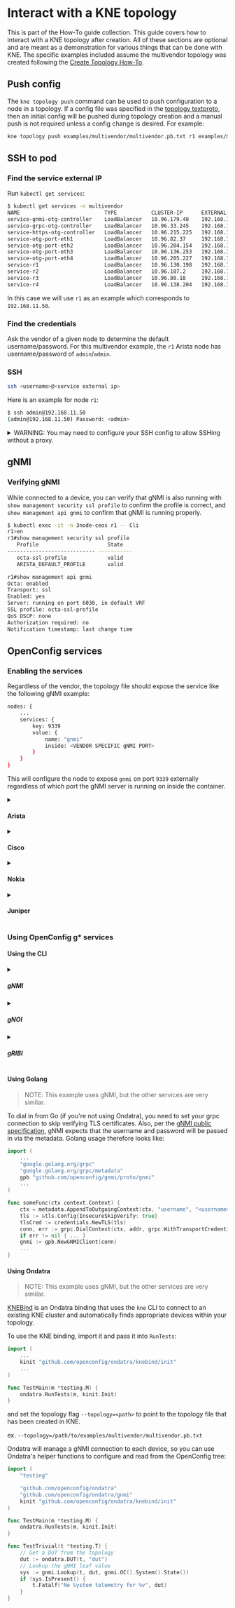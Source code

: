 # Interact with a KNE topology

This is part of the How-To guide collection. This guide covers how to interact
with a KNE topology after creation. All of these sections are optional and are
meant as a demonstration for various things that can be done with KNE. The
specific examples included assume the multivendor topology was created following
the [Create Topology How-To](create_topology.md#create-a-topology).

## Push config

The `kne topology push` command can be used to push configuration to a node in a
topology. If a config file was specified in the
[topology textproto](https://github.com/davnerson-dn/forked-kne/blob/main/examples/multivendor/multivendor.pb.txt#L10),
then an initial config will be pushed during topology creation and a manual push
is not required unless a config change is desired. For example:

```bash
kne topology push examples/multivendor/multivendor.pb.txt r1 examples/multivendor/r1.ceos.cfg
```

## SSH to pod

### Find the service external IP

Run `kubectl get services`:

```bash
$ kubectl get services -n multivendor
NAME                           TYPE           CLUSTER-IP      EXTERNAL-IP     PORT(S)                                      AGE
service-gnmi-otg-controller    LoadBalancer   10.96.179.48    192.168.11.55   50051:30901/TCP                              4m9s
service-grpc-otg-controller    LoadBalancer   10.96.33.245    192.168.11.56   40051:30449/TCP                              4m9s
service-https-otg-controller   LoadBalancer   10.96.215.225   192.168.11.54   443:32556/TCP                                4m9s
service-otg-port-eth1          LoadBalancer   10.96.82.37     192.168.11.58   5555:30886/TCP,50071:30286/TCP               4m9s
service-otg-port-eth2          LoadBalancer   10.96.204.154   192.168.11.59   5555:31326/TCP,50071:31860/TCP               4m9s
service-otg-port-eth3          LoadBalancer   10.96.136.253   192.168.11.60   5555:30181/TCP,50071:31619/TCP               4m9s
service-otg-port-eth4          LoadBalancer   10.96.205.227   192.168.11.57   5555:32636/TCP,50071:31247/TCP               4m9s
service-r1                     LoadBalancer   10.96.130.198   192.168.11.50   443:32101/TCP,22:32304/TCP,6030:32011/TCP    4m12s
service-r2                     LoadBalancer   10.96.107.2     192.168.11.51   443:31942/TCP,22:30785/TCP,57400:30921/TCP   4m11s
service-r3                     LoadBalancer   10.96.80.18     192.168.11.52   22:32410/TCP                                 4m11s
service-r4                     LoadBalancer   10.96.138.204   192.168.11.53   22:31932/TCP,50051:32666/TCP                 4m10s
```

In this case we will use `r1` as an example which corresponds to
`192.168.11.50`.

### Find the credentials

Ask the vendor of a given node to determine the default username/password. For this multivendor
example, the `r1` Arista node has username/password of `admin`/`admin`.

### SSH

```bash
ssh <username>@<service external ip>
```

Here is an example for node `r1`:

```bash
$ ssh admin@192.168.11.50
(admin@192.168.11.50) Password: <admin>
```

<details>
<summary>WARNING: You may need to configure your SSH config to allow SSHing without a proxy.</summary>

1. Get the IP range used by KNE services:

    ```bash
    $ kubectl get services -n multivendor
    NAME                           TYPE           CLUSTER-IP      EXTERNAL-IP     PORT(S)                                      AGE
    service-gnmi-otg-controller    LoadBalancer   10.96.179.48    192.168.11.55   50051:30901/TCP                              4m9s
    service-grpc-otg-controller    LoadBalancer   10.96.33.245    192.168.11.56   40051:30449/TCP                              4m9s
    service-https-otg-controller   LoadBalancer   10.96.215.225   192.168.11.54   443:32556/TCP                                4m9s
    service-otg-port-eth1          LoadBalancer   10.96.82.37     192.168.11.58   5555:30886/TCP,50071:30286/TCP               4m9s
    service-otg-port-eth2          LoadBalancer   10.96.204.154   192.168.11.59   5555:31326/TCP,50071:31860/TCP               4m9s
    service-otg-port-eth3          LoadBalancer   10.96.136.253   192.168.11.60   5555:30181/TCP,50071:31619/TCP               4m9s
    service-otg-port-eth4          LoadBalancer   10.96.205.227   192.168.11.57   5555:32636/TCP,50071:31247/TCP               4m9s
    service-r1                     LoadBalancer   10.96.130.198   192.168.11.50   443:32101/TCP,22:32304/TCP,6030:32011/TCP    4m12s
    service-r2                     LoadBalancer   10.96.107.2     192.168.11.51   443:31942/TCP,22:30785/TCP,57400:30921/TCP   4m11s
    service-r3                     LoadBalancer   10.96.80.18     192.168.11.52   22:32410/TCP                                 4m11s
    service-r4                     LoadBalancer   10.96.138.204   192.168.11.53   22:31932/TCP,50051:32666/TCP                 4m10s
    ```

    In this case the IP range would be `192.168.11.*`.

1. Edit your SSH config found at `~/.ssh/config` to include:

    ```bash
    Host 192.168.11.*
        UserKnownHostsFile /dev/null
        StrictHostKeyChecking no
        ProxyCommand none
    ```

</details>

## gNMI

### Verifying gNMI

While connected to a device, you can verify that gNMI is also running with `show
management security ssl profile` to confirm the profile is correct, and `show
management api gnmi` to confirm that gNMI is running properly.

```bash
$ kubectl exec -it -n 3node-ceos r1 -- Cli
r1>en
r1#show management security ssl profile
   Profile                      State
---------------------------- -----------
   octa-ssl-profile             valid
   ARISTA_DEFAULT_PROFILE       valid

r1#show management api gnmi
Octa: enabled
Transport: ssl
Enabled: yes
Server: running on port 6030, in default VRF
SSL profile: octa-ssl-profile
QoS DSCP: none
Authorization required: no
Notification timestamp: last change time
```

## OpenConfig services

### Enabling the services

Regardless of the vendor, the topology file should expose the service like the
following gNMI example:

```bash
nodes: {
    ...
    services: {
        key: 9339
        value: {
            name: "gnmi"
            inside: <VENDOR SPECIFIC gNMI PORT>
        }
    }
}
```

This will configure the node to expose `gnmi` on port `9339` externally
regardless of which port the gNMI server is running on inside the container.

<details>
<summary><h4>Arista</h4></summary>

gNMI is enabled for Arista node `r1` in the multivendor node by default.
Outlined below are the key pieces for configuring gNMI in general.

##### Config

Ensure the following snippet is included in the device config:

```bash
management api gnmi
   transport grpc default
      ssl profile octa-ssl-profile
   provider eos-native
!
management security
   ssl profile eapi
      tls versions 1.2
      cipher-list EECDH+AESGCM:EDH+AESGCM
      certificate gnmiCert.pem key gnmiCertKey.pem
   !
   ssl profile octa-ssl-profile
      certificate gnmiCert.pem key gnmiCertKey.pem
!
```

##### Topology

```bash
nodes: {
    ...
    type: ARISTA_CEOS
    vendor: ARISTA
    model: "ceos"
    os: "eos"
    config: {
        ...
        cert: {
            self_signed: {
                cert_name: "gnmiCert.pem",
                key_name: "gnmiCertKey.pem",
                key_size: 4096,
            }
        }
    }
    services: {
        key: 9339
        value: {
            name: "gnmi"
            inside: 6030
        }
    }
}
```

##### Verification

Open a `Cli` on an Arista node to confirm that gNMI is running properly:

```bash
$ kubectl exec -it -n multivendor r1 -- Cli
r1>en
r1#show management security ssl profile
   Profile                      State
---------------------------- -----------
   octa-ssl-profile             valid
   ARISTA_DEFAULT_PROFILE       valid

r1#show management api gnmi
Octa: enabled
Transport: ssl
Enabled: yes
Server: running on port 6030, in default VRF
SSL profile: octa-ssl-profile
QoS DSCP: none
Authorization required: no
Notification timestamp: last change time
```

</details>

<details>
<summary><h4>Cisco</h4></summary>

See the external 8000e with services
[README](https://github.com/davnerson-dn/forked-kne/blob/main/examples/cisco/8000e/README.md).

</details>

<details>
<summary><h4>Nokia</h4></summary>

See the external SR Linux
[guide](http://learn.srlinux.dev/tutorials/infrastructure/kne/srl-with-oc-services/).

</details>

<details>
<summary><h4>Juniper</h4></summary>

See the external cptx with services
[README](https://github.com/davnerson-dn/forked-kne/blob/main/examples/juniper/cptx-ixia/README.md).

</details>

### Using OpenConfig g* services

#### Using the CLI

<details>
<summary><h5>gNMI</h5></summary>

Install the `gNMIc` command line tool:

```bash
bash -c "$(curl -sL https://get-gnmic.openconfig.net)"
```

gNMI should be running on your nodes on port `9339`, so you can connect directly
using `gnmic`:

> TIP: The service external IP can be found using the [guide above](#find-the-service-external-ip).

> NOTE: The `--skip-verify` flag is important, because our self-signed keys cannot be verified.

```bash
gnmic subscribe -a <external-ip>:9339 --path /components --skip-verify -u <username> -p <password> --format flat
```

</details>

<details>
<summary><h5>gNOI</h5></summary>

Install the `gNOIc` command line tool:

```bash
bash -c "$(curl -sL https://get-gnoic.openconfig.net)"
```

gNOI should be running on your nodes on port `9337`, so you can connect directly
using `gnoic`:

> TIP: The service external IP can be found using the [guide above](#find-the-service-external-ip).

> NOTE: The `--skip-verify` flag is important, because our self-signed keys cannot be verified.

```bash
gnoic system time -a <external-ip>:9337 --skip-verify -u <username> -p <password>
```

</details>

<details>
<summary><h5>gRIBI</h5></summary>

Install the `gRIBIc` command line tool:

```bash
bash -c "$(curl -sL https://get-gribic.openconfig.net)"
```

gRIBI should be running on your nodes on port `9340`, so you can connect
directly using `gribic`:

> TIP: The service external IP can be found using the [guide above](#find-the-service-external-ip).

> NOTE: The `--skip-verify` flag is important, because our self-signed keys cannot be verified.

```bash
gribic -a <external-ip>:9340 --skip-verify -u <username> -p <password> get -ns DEFAULT -aft ipv4
```

</details>

#### Using Golang

> NOTE: This example uses gNMI, but the other services are very similar.

To dial in from Go (if you're not using Ondatra), you need to set your grpc
connection to skip verifying TLS certificates. Also, per the
[gNMI public specification](https://github.com/openconfig/reference/blob/master/rpc/gnmi/gnmi-specification.md#31-session-security-authentication-and-rpc-authorization),
gNMI expects that the username and password will be passed in via the metadata.
Golang usage therefore looks like:

```go
import (
    ...
    "google.golang.org/grpc"
    "google.golang.org/grpc/metadata"
    gpb "github.com/openconfig/gnmi/proto/gnmi"
    ...
)

func someFunc(ctx context.Context) {
    ctx = metadata.AppendToOutgoingContext(ctx, "username", "<username>", "password", "<password>")
    tls := &tls.Config{InsecureSkipVerify: true}
    tlsCred := credentials.NewTLS(tls)
    conn, err := grpc.DialContext(ctx, addr, grpc.WithTransportCredentials(tlsCred))
    if err != nil { ... }
    gnmi := gpb.NewGNMIClient(conn)
    ...
}
```

#### Using Ondatra

> NOTE: This example uses gNMI, but the other services are very similar.

[KNEBind](https://github.com/openconfig/ondatra/blob/main/knebind/README.md) is
an Ondatra binding that uses the `kne` CLI to connect to an existing KNE cluster
and automatically finds appropriate devices within your topology.

To use the KNE binding, import it and pass it into `RunTests`:

```go
import (
    ...
    kinit "github.com/openconfig/ondatra/knebind/init"
    ...
)

func TestMain(m *testing.M) {
    ondatra.RunTests(m, kinit.Init)
}
```

and set the topology flag `--topology=<path>` to point to the topology file that
has been created in KNE.

ex.
`--topology=/path/to/examples/multivendor/multivendor.pb.txt`

Ondatra will manage a gNMI connection to each device, so you can use Ondatra's
helper functions to configure and read from the OpenConfig tree:

```go
import (
    "testing"

    "github.com/openconfig/ondatra"
    "github.com/openconfig/ondatra/gnmi"
    kinit "github.com/openconfig/ondatra/knebind/init"
)

func TestMain(m *testing.M) {
    ondatra.RunTests(m, kinit.Init)
}

func TestTrivial(t *testing.T) {
    // Get a DUT from the topology
    dut := ondatra.DUT(t, "dut")
    // Lookup the gNMI leaf value
    sys := gnmi.Lookup(t, dut, gnmi.OC().System().State())
    if !sys.IsPresent() {
        t.Fatalf("No System telemetry for %v", dut)
    }
}
```

